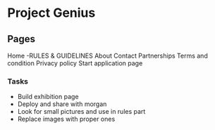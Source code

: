 # Project Genius

## Pages
Home
  -RULES & GUIDELINES
About
Contact
Partnerships
Terms and condition
Privacy policy
Start application page

### Tasks
<!-- - Use better icons everywhere -->
<!-- - Get links right -->
<!-- - Get images right -->
- Build exhibition page
- Deploy and share with morgan
- Look for small pictures and use in rules part
- Replace images with proper ones

